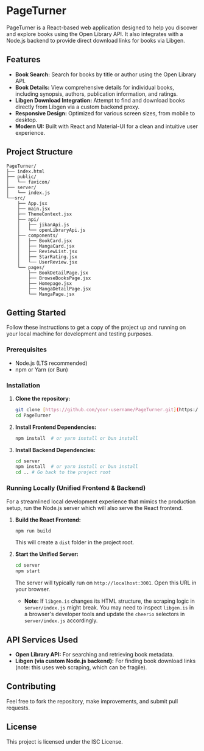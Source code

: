 # PageTurner

PageTurner is a React-based web application designed to help you discover and explore books using the Open Library API. It also integrates with a Node.js backend to provide direct download links for books via Libgen.

## Features

* **Book Search:** Search for books by title or author using the Open Library API.
* **Book Details:** View comprehensive details for individual books, including synopsis, authors, publication information, and ratings.
* **Libgen Download Integration:** Attempt to find and download books directly from Libgen via a custom backend proxy.
* **Responsive Design:** Optimized for various screen sizes, from mobile to desktop.
* **Modern UI:** Built with React and Material-UI for a clean and intuitive user experience.

## Project Structure

```
PageTurner/
├── index.html
├── public/
│   └── favicon/
├── server/
│   └── index.js
└──src/
    ├── App.jsx
    ├── main.jsx
    ├── ThemeContext.jsx
    ├── api/
    │   ├── jikanApi.js
    │   └── openLibraryApi.js
    ├── components/
    │   ├── BookCard.jsx
    │   ├── MangaCard.jsx
    │   ├── ReviewList.jsx
    │   ├── StarRating.jsx
    │   └── UserReview.jsx
    └── pages/
        ├── BookDetailPage.jsx
        ├── BrowseBooksPage.jsx
        ├── Homepage.jsx
        ├── MangaDetailPage.jsx
        └── MangaPage.jsx

```
## Getting Started

Follow these instructions to get a copy of the project up and running on your local machine for development and testing purposes.

### Prerequisites

* Node.js (LTS recommended)
* npm or Yarn (or Bun)

### Installation

1.  **Clone the repository:**
    ```bash
    git clone [https://github.com/your-username/PageTurner.git](https://github.com/your-username/PageTurner.git)
    cd PageTurner
    ```

2.  **Install Frontend Dependencies:**
    ```bash
    npm install  # or yarn install or bun install
    ```

3.  **Install Backend Dependencies:**
    ```bash
    cd server
    npm install  # or yarn install or bun install
    cd .. # Go back to the project root
    ```

### Running Locally (Unified Frontend & Backend)

For a streamlined local development experience that mimics the production setup, run the Node.js server which will also serve the React frontend.

1.  **Build the React Frontend:**
    ```bash
    npm run build
    ```
    This will create a `dist` folder in the project root.

2.  **Start the Unified Server:**
    ```bash
    cd server
    npm start
    ```
    The server will typically run on `http://localhost:3001`. Open this URL in your browser.

    * **Note:** If `libgen.is` changes its HTML structure, the scraping logic in `server/index.js` might break. You may need to inspect `libgen.is` in a browser's developer tools and update the `cheerio` selectors in `server/index.js` accordingly.

## API Services Used

* **Open Library API:** For searching and retrieving book metadata.
* **Libgen (via custom Node.js backend):** For finding book download links (note: this uses web scraping, which can be fragile).

## Contributing

Feel free to fork the repository, make improvements, and submit pull requests.

## License

This project is licensed under the ISC License.